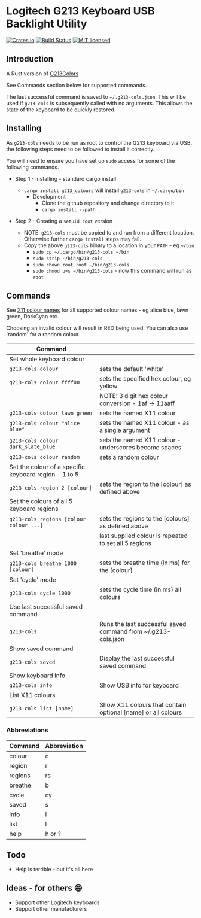# Logitech G213 Keyboard USB Backlight Utility

[![Crates.io][crates-badge]][crates-url]
[![Build Status][actions-badge]][actions-url]
[![MIT licensed][mit-badge]][mit-url]

[crates-badge]: https://img.shields.io/crates/v/g213_colours
[crates-url]: https://crates.io/crates/g213_colours
[actions-badge]: https://github.com/shahzadnaeem/g213_colours/actions/workflows/rust.yml/badge.svg?branch=main
[actions-url]: https://github.com/shahzadnaeem/g213_colours/actions/workflows/rust.yml
[mit-badge]: https://img.shields.io/badge/license-MIT-blue.svg
[mit-url]: https://github.com/shahzadnaeem/g213_colours/blob/main/MIT-License

## Introduction

A Rust version of [G213Colors](https://github.com/SebiTimeWaster/G213Colors)

See Commands section below for supported commands.

The last successful command is saved to `~/.g213-cols.json`. This will be used if `g213-cols` is subsequently called with no arguments. This allows the state of the keyboard to be quickly restored.

## Installing

As `g213-cols` needs to be run as root to control the G213 keyboard via USB, the following steps need to be followed to install it correctly.

You will need to ensure you have set up `sudo` access for some of the following commands.

- Step 1 - Installing - standard cargo install
  - `cargo install g213_colours` will install `g213-cols` in `~/.cargo/bin`
    - Development
      - Clone the github repository and change directory to it
      - `cargo install --path .`

- Step 2 - Creating a `setuid root` version
  - NOTE: `g213-cols` must be copied to and run from a different location. Otherwise further `cargo install` steps may fail.
  - Copy the above `g213-cols` binary to a location in your `PATH` - eg `~/bin`
    - `sudo cp ~/.cargo/bin/g213-cols ~/bin`
    - `sudo strip ~/bin/g213-cols`
    - `sudo chown root.root ~/bin/g213-cols`
    - `sudo chmod u+s ~/bin/g213-cols` - now this command will run as `root`

## Commands

See [X11 colour names](https://en.wikipedia.org/wiki/X11_color_names) for all supported colour names - eg alice blue, lawn green, DarkCyan etc.

Choosing an invalid colour will result in RED being used. You can also use 'random' for a random colour.

| Command                                               |                                                               |
| ----------------------------------------------------- | ------------------------------------------------------------- |
| Set whole keyboard colour                             |                                                               |
| `g213-cols colour`                                    | sets the default 'white'                                      |
| `g213-cols colour ffff00`                             | sets the specified hex colour, eg yellow                      |
|                                                       | NOTE: 3 digit hex colour conversion - 1af -> 11aaff           |
| `g213-cols colour lawn green`                         | sets the named X11 colour                                     |
| `g213-cols colour "alice blue"`                       | sets the named X11 colour - as a single argument              |
| `g213-cols colour dark_slate_blue`                    | sets the named X11 colour - underscores become spaces         |
| `g213-cols colour random`                             | sets a random colour                                          |
| Set the colour of a specific keyboard region - 1 to 5 |                                                               |
| `g213-cols region 2 [colour]`                         | sets the region to the [colour] as defined above              |
| Set the colours of all 5 keyboard regions             |                                                               |
| `g213-cols regions [colour colour ...]`               | sets the regions to the [colours] as defined above            |
|                                                       | last supplied colour is repeated to set all 5 regions         |
| Set 'breathe' mode                                    |                                                               |
| `g213-cols breathe 1000 [colour]`                     | sets the breathe time (in ms) for the [colour]                |
| Set 'cycle' mode                                      |                                                               |
| `g213-cols cycle 1000`                                | sets the cycle time (in ms) all colours                       |
| Use last successful saved command                     |                                                               |
| `g213-cols`                                           | Runs the last successful saved command from ~/.g213-cols.json |
| Show saved command                                    |                                                               |
| `g213-cols saved`                                     | Display the last successful saved command                     |
| Show keyboard info                                    |                                                               |
| `g213-cols info`                                      | Show USB info for keyboard                                    |
| List X11 colours                                      |                                                               |
| `g213-cols list [name]`                               | Show X11 colours that contain optional [name] or all colours  |

### Abbreviations

| Command | Abbreviation |
| ------- | ------------ |
| colour  | c            |
| region  | r            |
| regions | rs           |
| breathe | b            |
| cycle   | cy           |
| saved   | s            |
| info    | i            |
| list    | l            |
| help    | h or ?       |

## Todo

- Help is terrible - but it's all here

## Ideas - for others 😄

- Support other Logitech keyboards
- Support other manufacturers
